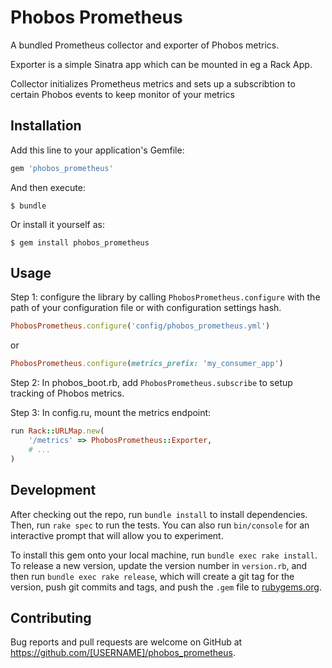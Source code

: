 # Phobos Prometheus

A bundled Prometheus collector and exporter of Phobos metrics.

Exporter is a simple Sinatra app which can be mounted in eg a Rack App.

Collector initializes Prometheus metrics and sets up a subscribtion to certain Phobos events to keep
monitor of your metrics

## Installation

Add this line to your application's Gemfile:

```ruby
gem 'phobos_prometheus'
```

And then execute:

    $ bundle

Or install it yourself as:

    $ gem install phobos_prometheus

## Usage

Step 1: configure the library by calling `PhobosPrometheus.configure` with the path of your
configuration file or with configuration settings hash.

```ruby
PhobosPrometheus.configure('config/phobos_prometheus.yml')
```

or

```ruby
PhobosPrometheus.configure(metrics_prefix: 'my_consumer_app')
```

Step 2: In phobos_boot.rb, add `PhobosPrometheus.subscribe` to setup tracking of Phobos metrics.

Step 3: In config.ru, mount the metrics endpoint:

```ruby
run Rack::URLMap.new(
    '/metrics' => PhobosPrometheus::Exporter,
    # ...
)
```

## Development

After checking out the repo, run `bundle install` to install dependencies. Then, run `rake spec` to
run the tests. You can also run `bin/console` for an interactive prompt that will allow you to
experiment.

To install this gem onto your local machine, run `bundle exec rake install`. To release a new
version, update the version number in `version.rb`, and then run `bundle exec rake release`, which
will create a git tag for the version, push git commits and tags, and push the `.gem` file to
[rubygems.org](https://rubygems.org).

## Contributing

Bug reports and pull requests are welcome on GitHub at
https://github.com/[USERNAME]/phobos_prometheus.

